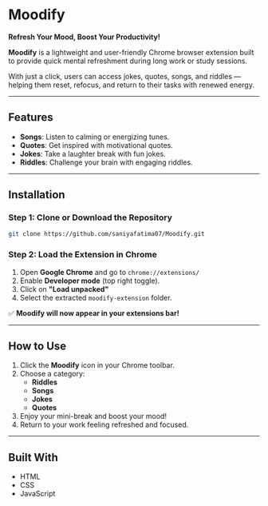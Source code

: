 
#  Moodify 
**Refresh Your Mood, Boost Your Productivity!**


**Moodify** is a lightweight and user-friendly Chrome browser extension built to provide quick mental refreshment during long work or study sessions.

With just a click, users can access jokes, quotes, songs, and riddles — helping them reset, refocus, and return to their tasks with renewed energy.

---

##  Features

-  **Songs**: Listen to calming or energizing tunes.
-  **Quotes**: Get inspired with motivational quotes.
-  **Jokes**: Take a laughter break with fun jokes.
-  **Riddles**: Challenge your brain with engaging riddles.

---

##  Installation

### Step 1: Clone or Download the Repository

```bash
git clone https://github.com/saniyafatima07/Moodify.git
```

### Step 2: Load the Extension in Chrome

1. Open **Google Chrome** and go to `chrome://extensions/`
2. Enable **Developer mode** (top right toggle).
3. Click on **"Load unpacked"**
4. Select the extracted `moodify-extension` folder.

✅ **Moodify will now appear in your extensions bar!**

---

##  How to Use

1. Click the **Moodify** icon in your Chrome toolbar.
2. Choose a category:
   -  **Riddles**
   -  **Songs**
   -  **Jokes**
   -  **Quotes**
3. Enjoy your mini-break and boost your mood!
4. Return to your work feeling refreshed and focused. 

---

##  Built With

- HTML  
- CSS  
- JavaScript  
